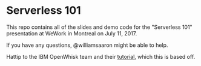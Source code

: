 # Serverless 101
This repo contains all of the slides and demo code for the "Serverless 101" presentation at WeWork in Montreal on July 11, 2017.

If you have any questions, @williamsaaron might be able to help.

Hattip to the IBM OpenWhisk team and their [tutorial](https://github.com/edshee/owtutorial), which this is based off.
